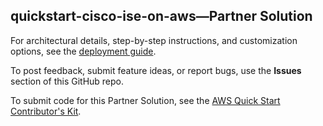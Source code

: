 
## quickstart-cisco-ise-on-aws—Partner Solution

For architectural details, step-by-step instructions, and customization options, see the [deployment guide](https://aws-quickstart.github.io/quickstart-cisco-ise-on-aws/).

To post feedback, submit feature ideas, or report bugs, use the **Issues** section of this GitHub repo. 

To submit code for this Partner Solution, see the [AWS Quick Start Contributor's Kit](https://aws-quickstart.github.io/).